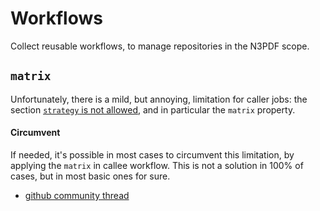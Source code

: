 # Workflows

Collect reusable workflows, to manage repositories in the N3PDF scope.

## `matrix`

Unfortunately, there is a mild, but annoying, limitation for caller
jobs: the section [`strategy` is not
allowed](https://docs.github.com/en/actions/using-workflows/reusing-workflows#limitations),
and in particular the `matrix` property.

#### Circumvent

If needed, it's possible in most cases to circumvent this limitation, by
applying the `matrix` in callee workflow. This is not a solution in 100%
of cases, but in most basic ones for sure.

-   [github community
    thread](https://github.community/t/reusable-workflow-with-strategy-matrix/205676/8)

